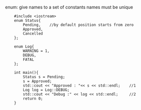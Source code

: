 enum:
give names to a set of constants
names must be unique

		#include <iostream>
		enum Status{
		    Pending,    //by default position starts from zero
		    Approved,
		    Cancelled
		};

		enum Log{
		    WARNING = 1,
		    DEBUG,
		    FATAL
		};

		int main(){    
		    Status s = Pending;
		    s = Approved;    
		    std::cout << "Approved : "<< s << std::endl;    //1
		    Log log = Log::DEBUG;
		    std::cout << "Debug :" << log << std::endl;     //2
		    return 0;
		}
